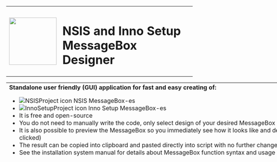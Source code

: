 
<table>
  <tbody>
    <tr>
      <td><img width=128 height=128 src="https://i3.imageban.ru/out/2019/03/23/c4d7061ab9308765dccad5d86818a174.png"></td>
 <td><h1>NSIS and Inno Setup MessageBox Designer</h1></td>
    </tr>
  </tbody>
</table>
 
<span style="font-weight: bold;"></span>
<table style="text-align: left; width: 1072px; height: 202px;"
 border="0" cellpadding="2" cellspacing="2">
  <tbody>
    <tr>
      <td><span style="font-weight: bold;">Standalone
user friendly (GUI) application for fast and easy creating of:</span>
      <ul>
        <li style="text-align: left;"><img
 src="https://www.visual-installer.com/images/nsis.png"
 alt="NSISProject icon" border="0"> NSIS MessageBox-es
        </li>
        <li style="text-align: left;"><img
 src="https://www.visual-installer.com/images/innosetup.png"
 alt="InnoSetupProject icon" border="0"> Inno Setup
MessageBox-es </li>
        <li style="text-align: left;">It is free and
open-source</li>
        <li style="text-align: left;">You do not need to
manually write the code, only select design of your desired MessageBox
and appropriate code is generated</li>
        <li style="text-align: left;">It is also possible
to preview the MessageBox so you immediately see how it looks like and
define its result (which button was clicked)</li>
        <li style="text-align: left;">The result can be
copied into clipboard and pasted directly into script with no further
changes</li>
        <li style="text-align: left;">See the installation
system manual for details about MessageBox function syntax and usage</li>
        <li style="text-align: left;">Contains all
features, no limitations!</li>
        <li style="text-align: left;">This tool does not
require any installation or administrator right.</li>
      </ul>
      </td>
      <td><img style="width: 100%; height: 100%;" src="https://i6.imageban.ru/out/2019/03/23/51bc51acac7ccb5009f41d145ebdeb96.png"></td>
    </tr>
    <tr>
      <td></td>
      <td></td>
    </tr>
  </tbody>
</table>
